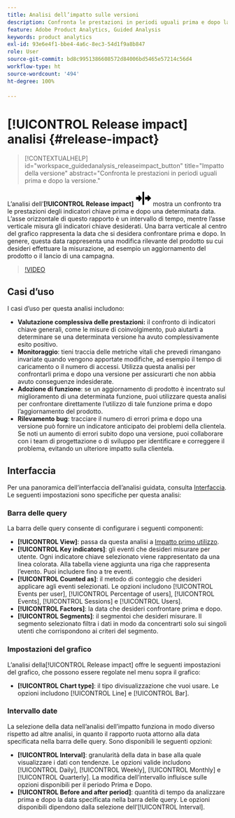 ```yaml
---
title: Analisi dell’impatto sulle versioni
description: Confronta le prestazioni in periodi uguali prima e dopo la versione.
feature: Adobe Product Analytics, Guided Analysis
keywords: product analytics
exl-id: 93e6e4f1-bbe4-4a6c-8ec3-54d1f9a8b847
role: User
source-git-commit: bd8c9951386608572d84006bd5465e57214c56d4
workflow-type: ht
source-wordcount: '494'
ht-degree: 100%

---
```


# [!UICONTROL Release impact] analisi {#release-impact}

<!-- markdownlint-disable MD034 -->

>[!CONTEXTUALHELP]
>id="workspace_guidedanalysis_releaseimpact_button"
>title="Impatto della versione"
>abstract="Confronta le prestazioni in periodi uguali prima e dopo la versione."

<!-- markdownlint-enable MD034 -->

L’analisi dell’**[!UICONTROL Release impact]** ![Release](/help/assets/icons/Release.svg) mostra un confronto tra le prestazioni degli indicatori chiave prima e dopo una determinata data. L’asse orizzontale di questo rapporto è un intervallo di tempo, mentre l’asse verticale misura gli indicatori chiave desiderati. Una barra verticale al centro del grafico rappresenta la data che si desidera confrontare prima e dopo. In genere, questa data rappresenta una modifica rilevante del prodotto su cui desideri effettuare la misurazione, ad esempio un aggiornamento del prodotto o il lancio di una campagna.

>[!VIDEO](https://video.tv.adobe.com/v/3423450/?quality=12&learn=on&captions=ita)

## Casi d’uso

I casi d’uso per questa analisi includono:

* **Valutazione complessiva delle prestazioni:** il confronto di indicatori chiave generali, come le misure di coinvolgimento, può aiutarti a determinare se una determinata versione ha avuto complessivamente esito positivo.
* **Monitoraggio**: tieni traccia delle metriche vitali che prevedi rimangano invariate quando vengono apportate modifiche, ad esempio il tempo di caricamento o il numero di accessi. Utilizza questa analisi per confrontarli prima e dopo una versione per assicurarti che non abbia avuto conseguenze indesiderate.
* **Adozione di funzione**: se un aggiornamento di prodotto è incentrato sul miglioramento di una determinata funzione, puoi utilizzare questa analisi per confrontare direttamente l’utilizzo di tale funzione prima e dopo l’aggiornamento del prodotto.
* **Rilevamento bug**: tracciare il numero di errori prima e dopo una versione può fornire un indicatore anticipato dei problemi della clientela. Se noti un aumento di errori subito dopo una versione, puoi collaborare con i team di progettazione o di sviluppo per identificare e correggere il problema, evitando un ulteriore impatto sulla clientela.

## Interfaccia

Per una panoramica dell’interfaccia dell’analisi guidata, consulta [Interfaccia](../overview.md#interface). Le seguenti impostazioni sono specifiche per questa analisi:

### Barra delle query

La barra delle query consente di configurare i seguenti componenti:

* **[!UICONTROL View]**: passa da questa analisi a [Impatto primo utilizzo](first-use-impact.md).
* **[!UICONTROL Key indicators]**: gli eventi che desideri misurare per utente. Ogni indicatore chiave selezionato viene rappresentato da una linea colorata. Alla tabella viene aggiunta una riga che rappresenta l’evento. Puoi includere fino a tre eventi.
* **[!UICONTROL Counted as]**: il metodo di conteggio che desideri applicare agli eventi selezionati. Le opzioni includono [!UICONTROL Events per user], [!UICONTROL Percentage of users], [!UICONTROL Events], [!UICONTROL Sessions] e [!UICONTROL Users].
* **[!UICONTROL Factors]**: la data che desideri confrontare prima e dopo.
* **[!UICONTROL Segments]**: il segmentoi che desideri misurare. Il segmento selezionato filtra i dati in modo da concentrarti solo sui singoli utenti che corrispondono ai criteri del segmento.

### Impostazioni del grafico

L’analisi della[!UICONTROL Release impact] offre le seguenti impostazioni del grafico, che possono essere regolate nel menu sopra il grafico:

* **[!UICONTROL Chart type]**: il tipo divisualizzazione che vuoi usare. Le opzioni includono [!UICONTROL Line] e [!UICONTROL Bar].

### Intervallo date

La selezione della data nell’analisi dell’impatto funziona in modo diverso rispetto ad altre analisi, in quanto il rapporto ruota attorno alla data specificata nella barra delle query. Sono disponibili le seguenti opzioni:

* **[!UICONTROL Interval]**: granularità della data in base alla quale visualizzare i dati con tendenze. Le opzioni valide includono [!UICONTROL Daily], [!UICONTROL Weekly], [!UICONTROL Monthly] e [!UICONTROL Quarterly]. La modifica dell’intervallo influisce sulle opzioni disponibili per il periodo Prima e Dopo.
* **[!UICONTROL Before and after period]**: quantità di tempo da analizzare prima e dopo la data specificata nella barra delle query. Le opzioni disponibili dipendono dalla selezione dell’[!UICONTROL Interval].


<!--
## Example

See below for an example of the analysis.

![Release impact](../assets/release-impact.png)

-->
